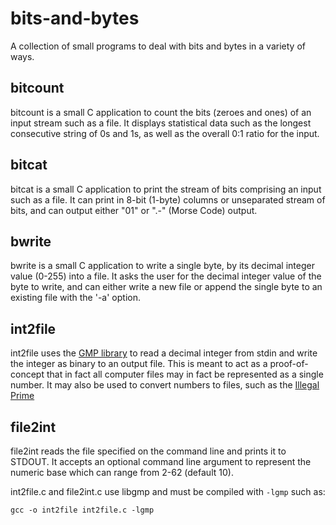 # bits-and-bytes

A collection of small programs to deal with bits and bytes in a variety of ways.

## bitcount

bitcount is a small C application to count the bits (zeroes and ones) of an input stream such as a file. It displays statistical data such as the longest consecutive string of 0s and 1s, as well as the overall 0:1 ratio for the input.

## bitcat

bitcat is a small C application to print the stream of bits comprising an input such as a file. It can print in 8-bit (1-byte) columns or unseparated stream of bits, and can output either "01" or ".-" (Morse Code) output.

## bwrite

bwrite is a small C application to write a single byte, by its decimal integer value (0-255) into a file. It asks the user for the decimal integer value of the byte to write, and can either write a new file or append the single byte to an existing file with the '-a' option.

## int2file

int2file uses the [GMP library](http://www.gmplib.org/) to read a decimal integer from stdin and write the integer as binary to an output file. This is meant to act as a proof-of-concept that in fact all computer files may in fact be represented as a single number. It may also be used to convert numbers to files, such as the [Illegal Prime](https://en.wikipedia.org/wiki/Illegal_prime)

## file2int

file2int reads the file specified on the command line and prints it to STDOUT. It accepts an optional command line argument to represent the numeric base which can range from 2-62 (default 10).

int2file.c and file2int.c use libgmp and must be compiled with `-lgmp` such as:

    gcc -o int2file int2file.c -lgmp

